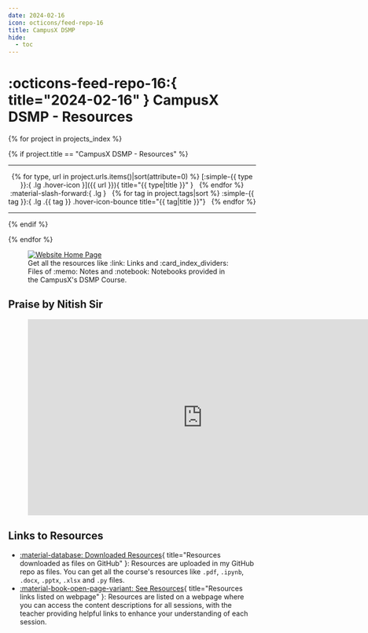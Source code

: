 ```yaml
---
date: 2024-02-16
icon: octicons/feed-repo-16
title: CampusX DSMP
hide:
  - toc
---
```


# :octicons-feed-repo-16:{ title="2024-02-16" } CampusX DSMP - Resources

{% for project in projects_index %}

{% if project.title == "CampusX DSMP - Resources" %}

<hr>
<p align="center" markdown>
{% for type, url in project.urls.items()|sort(attribute=0) %} [:simple-{{ type }}:{ .lg .hover-icon }]({{ url }}){ title="{{ type|title }}" } &nbsp; {% endfor %} :material-slash-forward:{ .lg } &nbsp;
{% for tag in project.tags|sort %} :simple-{{ tag }}:{ .lg .{{ tag }} .hover-icon-bounce title="{{ tag|title }}"} &nbsp; {% endfor %}
</p>
<hr>

{% endif %}

{% endfor %}

<figure markdown>
  <a href="https://arv-anshul.github.io/campusx-dsmp">
    <img src="https://github.com/arv-anshul/campusx-dsmp/raw/main/docs/data/assets/home.png" title="Website Home Page" style="border: 0.1rem solid var(--md-typeset-a-color)">
  </a>
  <figcaption markdown>Get all the resources like :link: Links and :card_index_dividers: Files of :memo: Notes and :notebook: Notebooks provided in the CampusX's DSMP Course.</figcaption>
</figure>

## Praise by Nitish Sir

<figure markdown>
  <iframe src="https://www.linkedin.com/embed/feed/update/urn:li:ugcPost:7162317353244905472?compact=1" height="399" width="710" frameborder="0"></iframe>
</figure>

## Links to Resources

- [:material-database: Downloaded Resources](https://github.com/arv-anshul/campusx-dsmp/tree/main/resources/DSMP){ title="Resources downloaded as files on GitHub" }: Resources are uploaded in my GitHub repo as files. You can get all the course's resources like `.pdf`, `.ipynb`, `.docx`, `.pptx`, `.xlsx` and `.py` files.
- [:material-book-open-page-variant: See Resources](https://arv-anshul.github.io/campusx-dsmp/resources){ title="Resources links listed on webpage" }: Resources are listed on a webpage where you can access the content descriptions for all sessions, with the teacher providing helpful links to enhance your understanding of each session.

